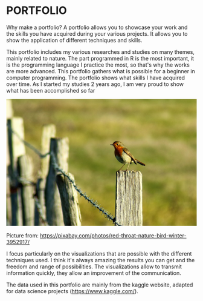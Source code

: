 # PORTFOLIO

Why make a portfolio? 
A portfolio allows you to showcase your work and the skills you have acquired during your various projects. It allows you to show the application of different techniques and skills. 

This portfolio includes my various researches and studies on many themes, mainly related to nature. The part programmed in R is the most important, it is the programming language I practice the most, so that's why the works are more advanced.
This portfolio gathers what is possible for a beginner in computer programming. The portfolio shows what skills I have acquired over time. As I started my studies 2 years ago, I am very proud to show what has been accomplished so far


![README](pictures/bird.png)

Picture from: https://pixabay.com/photos/red-throat-nature-bird-winter-3952917/

I focus particularly on the visualizations that are possible with the different techniques used. I think it's always amazing the results you can get and the freedom and range of possibilities. The visualizations allow to transmit information quickly, they allow an improvement of the communication.

The data used in this portfolio are mainly from the kaggle website, adapted for data science projects (https://www.kaggle.com/). 
